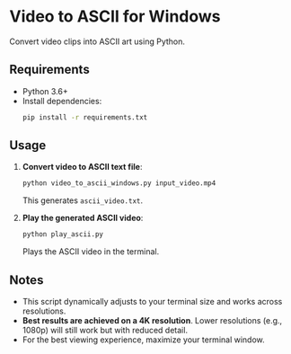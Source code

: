 # Video to ASCII for Windows

Convert video clips into ASCII art using Python.

## Requirements
- Python 3.6+
- Install dependencies:
  ```bash
  pip install -r requirements.txt
  ```

## Usage

1. **Convert video to ASCII text file**:
   ```bash
   python video_to_ascii_windows.py input_video.mp4
   ```
   This generates `ascii_video.txt`.

2. **Play the generated ASCII video**:
   ```bash
   python play_ascii.py
   ```
   Plays the ASCII video in the terminal.

## Notes
- This script dynamically adjusts to your terminal size and works across resolutions.
- **Best results are achieved on a 4K resolution**. Lower resolutions (e.g., 1080p) will still work but with reduced detail.
- For the best viewing experience, maximize your terminal window.
